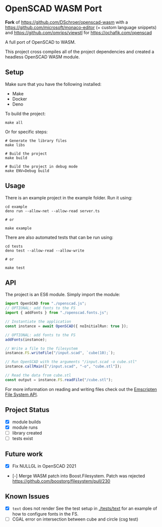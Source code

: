 # OpenSCAD WASM Port

**Fork** of https://github.com/DSchroer/openscad-wasm with a https://github.com/microsoft/monaco-editor (+ custom language snippets) and https://github.com/omrips/viewstl for https://ochafik.com/openscad

A full port of OpenSCAD to WASM. 

This project cross compiles all of the project dependencies and created a headless OpenSCAD WASM module.

## Setup
Make sure that you have the following installed:
- Make
- Docker
- Deno

To build the project:

```
make all
```

Or for specific steps:

```
# Generate the library files
make libs 

# Build the project
make build

# Build the project in debug mode
make ENV=Debug build
```

## Usage

There is an example project in the example folder. Run it using:

```
cd example
deno run --allow-net --allow-read server.ts

# or

make example
```

There are also automated tests that can be run using:

```
cd tests
deno test --allow-read --allow-write

# or

make test
```

## API

The project is an ES6 module. Simply import the module:

```ts
import OpenSCAD from "./openscad.js";
// OPTIONAL: add fonts to the FS
import { addFonts } from "./openscad.fonts.js";

// Instantiate the application
const instance = await OpenSCAD({ noInitialRun: true });

// OPTIONAL: add fonts to the FS
addFonts(instance);

// Write a file to the filesystem
instance.FS.writeFile("/input.scad", `cube(10);`);

// Run OpenSCAD with the arguments "/input.scad -o cube.stl"
instance.callMain(["/input.scad", "-o", "cube.stl"]);

// Read the data from cube.stl
const output = instance.FS.readFile("/cube.stl");
```

For more information on reading and writing files check out the [Emscripten File System API](https://emscripten.org/docs/api_reference/Filesystem-API.html).

## Project Status
- [x] module builds
- [x] module runs
- [ ] library created
- [ ] tests exist

## Future work
- [x] Fix NULLGL in OpenSCAD 2021
- [-] Merge WASM patch into Boost.Filesystem. Patch was rejected https://github.com/boostorg/filesystem/pull/230

## Known Issues
- [x] `text` does not render
    See the test setup in [./tests/text](./tests/text) for an example of how to configure fonts in the FS.
- [ ] CGAL error on intersection between cube and circle (csg test)
